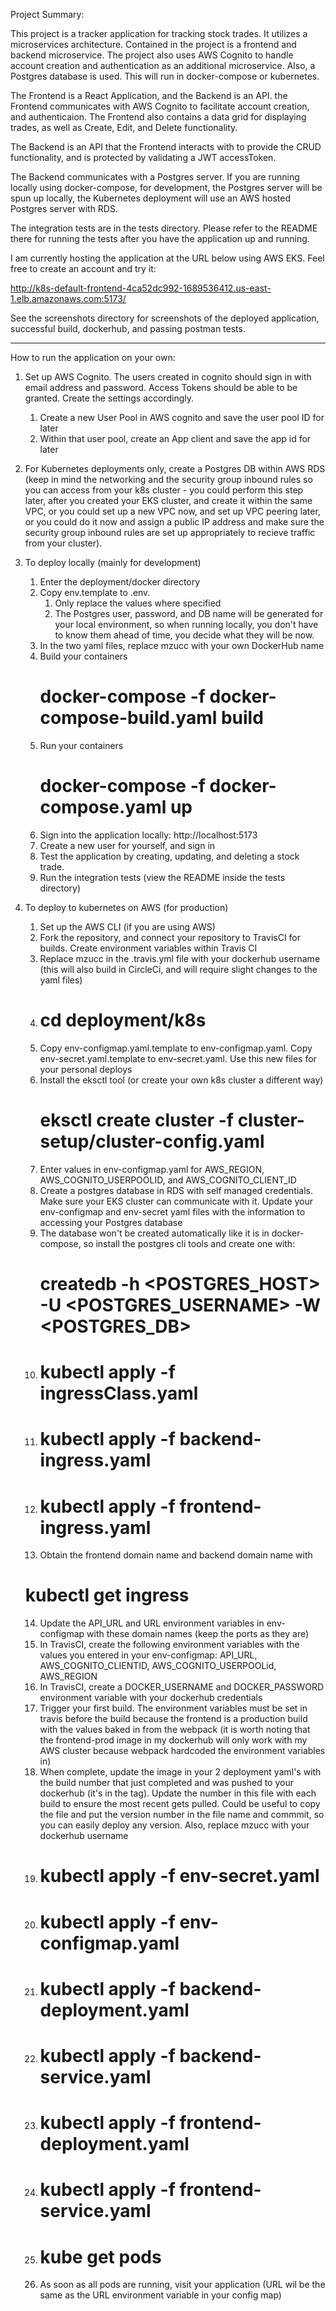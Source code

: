 Project Summary:

This project is a tracker application for tracking stock trades. It utilizes
a microservices architecture.  Contained in the project is a frontend and backend
microservice. The project also uses AWS Cognito to handle account creation and authentication
as an additional microservice. Also, a Postgres database is used. This will run in docker-compose
or kubernetes.

The Frontend is a React Application, and the Backend is an API. the Frontend communicates with
AWS Cognito to facilitate account creation, and authenticaion. The Frontend also contains
a data grid for displaying trades, as well as Create, Edit, and Delete functionality.

The Backend is an API that the Frontend interacts with to provide the CRUD functionality, and is
protected by validating a JWT accessToken.

The Backend communicates with a Postgres server. If you are running locally using docker-compose, 
for development, the Postgres server will be spun up locally, the Kubernetes deployment will use
an AWS hosted Postgres server with RDS.

The integration tests are in the tests directory. Please refer to the README there for running the tests
after you have the application up and running.

I am currently hosting the application at the URL below using AWS EKS. Feel free to create an account and try it:

http://k8s-default-frontend-4ca52dc992-1689536412.us-east-1.elb.amazonaws.com:5173/

See the screenshots directory for screenshots of the deployed application, successful build, dockerhub, and 
passing postman tests.


----------------------------------------------------



How to run the application on your own:

1. Set up AWS Cognito. The users created in cognito should sign in with email address and password. Access Tokens should be able to be granted.
   Create the settings accordingly.
    1. Create a new User Pool in AWS cognito and save the user pool ID for later
    2. Within that user pool, create an App client and save the app id for later

2. For Kubernetes deployments only, create a Postgres DB within AWS RDS (keep in mind the networking and the security group inbound rules so you 
   can access from your k8s cluster - you could perform this step later, after you created your EKS cluster, and create it within the same VPC,
   or you could set up a new VPC now, and set up VPC peering later, or you could do it now and assign a public IP address and make sure the security
   group inbound rules are set up appropriately to recieve traffic from your cluster).

3. To deploy locally (mainly for development)
    1. Enter the deployment/docker directory
    2. Copy env.template to .env.
        1. Only replace the values where specified
        2. The Postgres user, password, and DB name will be generated
           for your local environment, so when running locally, you don't
           have to know them ahead of time, you decide what they will be now.
    3. In the two yaml files, replace mzucc with your own DockerHub name
    4. Build your containers
       # docker-compose -f docker-compose-build.yaml build
    5. Run your containers
       # docker-compose -f docker-compose.yaml up
    6. Sign into the application locally:
       http://localhost:5173
    7. Create a new user for yourself, and sign in
    8. Test the application by creating, updating, and deleting a stock trade.
    9. Run the integration tests (view the README inside the tests directory)

4. To deploy to kubernetes on AWS (for production)
   1. Set up the AWS CLI (if you are using AWS)
   2. Fork the repository, and connect your repository to TravisCI for builds. Create environment variables within Travis CI
   3. Replace mzucc in the .travis.yml file with your dockerhub username
      (this will also build in CircleCi, and will require slight changes to the yaml files)
   4. # cd deployment/k8s
   5. Copy env-configmap.yaml.template to env-configmap.yaml. Copy env-secret.yaml.template to env-secret.yaml.  Use this new files for your personal deploys
   6. Install the eksctl tool (or create your own k8s cluster a different way)
      # eksctl create cluster -f cluster-setup/cluster-config.yaml
   7. Enter values in env-configmap.yaml for AWS_REGION, AWS_COGNITO_USERPOOLID, and AWS_COGNITO_CLIENT_ID
   8. Create a postgres database in RDS with self managed credentials. Make sure your EKS cluster can communicate with it. Update your env-configmap and env-secret yaml files with the information to accessing your Postgres database
   9. The database won't be created automatically like it is in docker-compose, so install the postgres cli tools and create one with:
      # createdb -h <POSTGRES_HOST> -U <POSTGRES_USERNAME> -W <POSTGRES_DB>
   10. # kubectl apply -f ingressClass.yaml
   11. # kubectl apply -f backend-ingress.yaml
   12. # kubectl apply -f frontend-ingress.yaml
   13. Obtain the frontend domain name and backend domain name with
      # kubectl get ingress
   14. Update the API_URL and URL environment variables in env-configmap with these domain names (keep the ports as they are)
   15. In TravisCI, create the following environment variables with the values you entered in your env-configmap: API_URL, AWS_COGNITO_CLIENTID, AWS_COGNITO_USERPOOLid, AWS_REGION
   16. In TravisCI, create a DOCKER_USERNAME and DOCKER_PASSWORD environment variable with your dockerhub credentials
   17. Trigger your first build. The environment variables must be set in travis before the build because the frontend is a production build with the values baked in from the webpack (it is worth noting that the frontend-prod image in my dockerhub will only work with my AWS cluster because webpack hardcoded the environment variables in)
   18. When complete, update the image in your 2 deployment yaml's with the build number that just completed and was pushed to your dockerhub (it's in the tag). Update the number in this file with each build to ensure the most recent gets pulled. Could be useful to copy the file and put the version number in the file name and commmit, so you can easily deploy any version. Also, replace mzucc with your dockerhub username
   19. # kubectl apply -f env-secret.yaml
   20. # kubectl apply -f env-configmap.yaml
   21. # kubectl apply -f backend-deployment.yaml
   22. # kubectl apply -f backend-service.yaml
   23. # kubectl apply -f frontend-deployment.yaml
   24. # kubectl apply -f frontend-service.yaml
   25. # kube get pods
   26. As soon as all pods are running, visit your application (URL wil be the same as the URL environment variable in your config map)